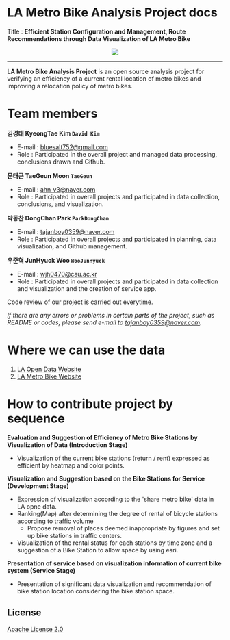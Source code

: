 # LA Metro Bike Analysis Project docs

Title : **Efficient Station Configuration and Management, Route Recommendations through Data Visualization of LA Metro Bike**
<div align="center">
  <img src="https://11ka1d3b35pv1aah0c3m9ced-wpengine.netdna-ssl.com/wp-content/themes/lametro/library/images/logo.png?v=2">
</div>

-----------------

**LA Metro Bike Analysis Project** is an open source analysis project for verifying an efficiency of a current rental location of metro bikes and improving a relocation policy of metro bikes.

# Team members

**김경태 KyeongTae Kim `David Kim `** 
- E-mail : bluesalt752@gmail.com
- Role : Participated in the overall project and managed data processing, conclusions drawn and Github.

**문태근 TaeGeun Moon `TaeGeun`**
- E-mail : ahn_v3@naver.com
- Role : Participated in overall projects and participated in data collection, conclusions, and visualization.

**박동찬 DongChan Park `ParkDongChan`**
- E-mail : tajanboy0359@naver.com
- Role : Participated in overall projects and participated in planning, data visualization, and Github management.

**우준혁 JunHyuck Woo `WooJunHyuck`**
- E-mail : wjh0470@cau.ac.kr
- Role : Participated in overall projects and participated in data collection and visualization and the creation of service app.

Code review of our project is carried out everytime.  

_If there are any errors or problems in certain parts of the project, such as README or codes, please send e-mail to tajanboy0359@naver.com._

# Where we can use the data
1. [LA Open Data Website](https://data.lacity.org/)
2. [LA Metro Bike Website](https://bikeshare.metro.net/about/data/)

# How to contribute project by sequence
**Evaluation and Suggestion of Efficiency of Metro Bike Stations by Visualization of Data (Introduction Stage)**
- Visualization of the current bike stations (return / rent) expressed as efficient by heatmap and color points.

**Visualization and Suggestion based on the Bike Stations for Service (Development Stage)**
- Expression of visualization according to the 'share metro bike' data in LA opne data.
- Ranking(Map) after determining the degree of rental of bicycle stations according to traffic volume
  - Propose removal of places deemed inappropriate by figures and set up bike stations in traffic centers.
- Visualization of the rental status for each stations by time zone and a suggestion of a Bike Station to allow space by using esri.

**Presentation of service based on visualization information of current bike system (Service Stage)**
- Presentation of significant data visualization and recommendation of bike station location considering the bike station space.


## License

[Apache License 2.0](LICENSE)
